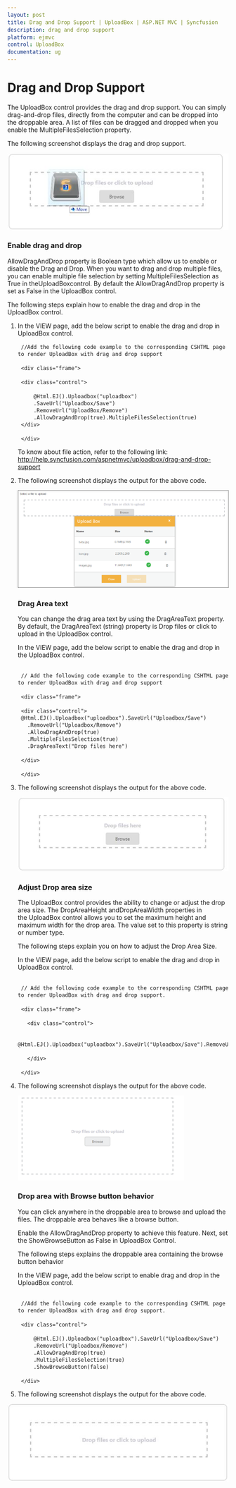 ```yaml
---
layout: post
title: Drag and Drop Support | UploadBox | ASP.NET MVC | Syncfusion
description: drag and drop support
platform: ejmvc
control: UploadBox
documentation: ug
---
```


# Drag and Drop Support

The UploadBox control provides the drag and drop support. You can simply drag-and-drop files, directly from the computer and can be dropped into the droppable area. A list of files can be dragged and dropped when you enable the MultipleFilesSelection property.

The following screenshot displays the drag and drop support.



![](Drag-and-Drop-Support_images/Drag-and-Drop-Support_img1.png)



### Enable drag and drop 

AllowDragAndDrop property is Boolean type which allow us to enable or disable the Drag and Drop.  When you want to drag and drop multiple files, you can enable multiple file selection by setting MultipleFilesSelection as True in theUploadBoxcontrol. By default the AllowDragAndDrop property is set as False in the UploadBox control.

The following steps explain how to enable the drag and drop in the UploadBox control.

1. In the VIEW page, add the below script to enable the drag and drop in UploadBox control.

   ~~~ cshtml
	//Add the following code example to the corresponding CSHTML page to render UploadBox with drag and drop support

	<div class="frame">

	<div class="control">  

		@Html.EJ().Uploadbox("uploadbox")
		.SaveUrl("Uploadbox/Save")
		.RemoveUrl("UploadBox/Remove")
		.AllowDragAndDrop(true).MultipleFilesSelection(true)
	</div>

	</div>
   ~~~
   

   To know about file action, refer to the following link: <http://help.syncfusion.com/aspnetmvc/uploadbox/drag-and-drop-support>

2. The following screenshot displays the output for the above code.

   ![](Drag-and-Drop-Support_images/Drag-and-Drop-Support_img2.png)



   ### Drag Area text

   You can change the drag area text by using the DragAreaText property.  By default, the DragAreaText (string) property is Drop files or click to upload in the UploadBox control.

   In the VIEW page, add the below script to enable the drag and drop in the UploadBox control.


   ~~~ cshtml

	// Add the following code example to the corresponding CSHTML page to render UploadBox with drag and drop support

	<div class="frame">

	<div class="control">  
	@Html.EJ().Uploadbox("uploadbox").SaveUrl("Uploadbox/Save")
	  .RemoveUrl("Uploadbox/Remove")
	  .AllowDragAndDrop(true)
	  .MultipleFilesSelection(true)
	  .DragAreaText("Drop files here")

	</div>

	</div>

   ~~~
   


3. The following screenshot displays the output for the above code.

   ![](Drag-and-Drop-Support_images/Drag-and-Drop-Support_img3.png)



   ### Adjust Drop area size

   The UploadBox control provides the ability to change or adjust the drop area size. The DropAreaHeight andDropAreaWidth properties in the UploadBox control allows you to set the maximum height and maximum width for the drop area. The value set to this property is string or number type.

   The following steps explain you on how to adjust the Drop Area Size.

   In the VIEW page, add the below script to enable the drag and drop in UploadBox control.


   ~~~ cshtml

	// Add the following code example to the corresponding CSHTML page to render UploadBox with drag and drop support.

	<div class="frame">

	  <div class="control">

		  @Html.EJ().Uploadbox("uploadbox").SaveUrl("Uploadbox/Save").RemoveUrl("Uploadbox/Remove").AllowDragAndDrop(true).MultipleFilesSelection(true).DropAreaHeight("300px").DropAreaWidth("600px")

	  </div>

	</div>

   ~~~
   


4. The following screenshot displays the output for the above code.

   ![](Drag-and-Drop-Support_images/Drag-and-Drop-Support_img4.png)



   ### Drop area with Browse button behavior

   You can click anywhere in the droppable area to browse and upload the files. The droppable area behaves like a browse button.

   Enable the AllowDragAndDrop property to achieve this feature. Next, set the ShowBrowseButton as False in UploadBox Control.

   The following steps explains the droppable area containing the browse button behavior

   In the VIEW page, add the below script to enable drag and drop in the UploadBox control.



   ~~~ cshtml

	//Add the following code example to the corresponding CSHTML page to render UploadBox with drag and drop support.

	<div class="control">   

		@Html.EJ().Uploadbox("uploadbox").SaveUrl("Uploadbox/Save")
		.RemoveUrl("Uploadbox/Remove")
		.AllowDragAndDrop(true)
		.MultipleFilesSelection(true)
		.ShowBrowseButton(false)

	</div>

   ~~~
   

5. The following screenshot displays the output for the above code.



 ![](Drag-and-Drop-Support_images/Drag-and-Drop-Support_img5.png)



